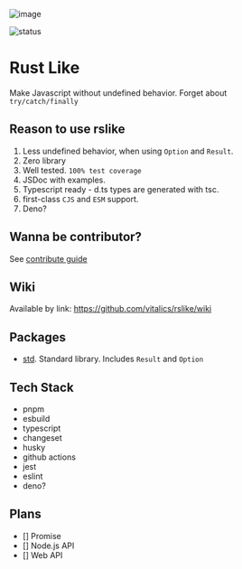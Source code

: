 ![image](https://github.com/vitalics/rslike/assets/8816260/170f3954-b2a1-4df7-a639-455c3be1ebb8)

![status](https://github.com/vitalics/rslike/actions/workflows/publish.yaml/badge.svg)

# Rust Like

Make Javascript without undefined behavior. Forget about `try/catch/finally`

## Reason to use rslike

1. Less undefined behavior, when using `Option` and `Result`.
2. Zero library
3. Well tested. `100% test coverage`
4. JSDoc with examples.
5. Typescript ready - d.ts types are generated with tsc.
6. first-class `CJS` and `ESM` support.
7. Deno?

## Wanna be contributor?

See [contribute guide](./CONTRIBUTING.md)

## Wiki

Available by link: https://github.com/vitalics/rslike/wiki

## Packages

- [std](./packages/std/README.md). Standard library. Includes `Result` and `Option`

## Tech Stack

- pnpm
- esbuild
- typescript
- changeset
- husky
- github actions
- jest
- eslint
- deno?

## Plans

- [] Promise
- [] Node.js API
- [] Web API
